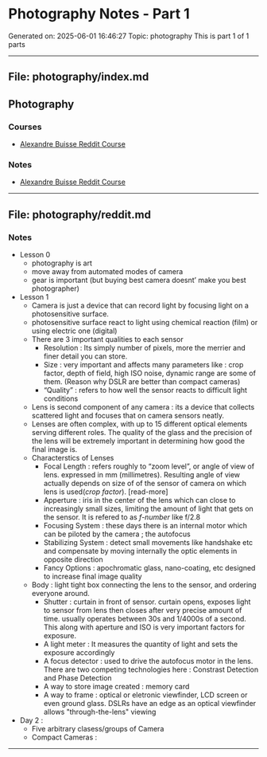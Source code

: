 # Photography Notes - Part 1
Generated on: 2025-06-01 16:46:27
Topic: photography
This is part 1 of 1 parts

---

## File: photography/index.md

## Photography

### Courses

- [Alexandre Buisse Reddit Course](https://www.reddit.com/r/photoclass/comments/d29p6/it_begins_here_content_outline_schedule_and_scope/)





### Notes

- [Alexandre Buisse Reddit Course](reddit.md)

---

## File: photography/reddit.md

### Notes

- Lesson 0
  - photography is art
  - move away from automated modes of camera
  - gear is important (but buying best camera doesnt’ make you best photographer)
- Lesson 1
  - Camera is just a device that can record light by focusing light on a photosensitive surface.
  - photosensitive surface react to light using chemical reaction (film) or using electric one (digital)
  - There are 3 important qualities to each sensor
    - Resolution : Its simply number of pixels, more the merrier and finer detail you can store.
    - Size : very important and affects many parameters like : crop factor, depth of field, high ISO noise, dynamic range are some of them. (Reason why DSLR are better than compact cameras)
    - “Quality” : refers to how well the sensor reacts to difficult light conditions
  - Lens is second component of any camera : its a device that collects scattered light and focuses that on camera sensors neatly.
  - Lenses are often complex, with up to 15 different optical elements  serving different roles. The quality of the glass and the precision of  the lens will be extremely important in determining how good the final  image is.  
  - Characterstics of Lenses
    - Focal Length : refers roughly to “zoom level”, or angle of view of lens. expressed in mm (millimetres). Resulting angle of view actually depends on size of of the sensor of camera on which lens is used(*crop factor*). [read-more]
    - Apperture : iris in the center of the lens which can close to increasingly small sizes, limiting the amount of light that gets on the sensor. It is refered to as *f-number* like f/2.8
    - Focusing System : these days there is an internal motor which can be piloted by the camera ; the autofocus
    - Stabilizing System : detect small movements like handshake etc and compensate by moving internally the optic elements in opposite direction
    - Fancy Options : apochromatic glass, nano-coating, etc designed to increase final image quality
  - Body : light tight box connecting the lens to the sensor, and ordering everyone around.
    - Shutter : curtain in front of sensor. curtain opens, exposes light to sensor from lens then closes after very precise amount of time. usually operates between 30s and 1/4000s of a second. This along with aperture and ISO is very important factors for exposure.
    - A light meter : It measures the quantity of light and sets the exposure accordingly
    - A focus detector : used to drive the autofocus motor in the lens. There are two competing technologies here : Constrast Detection and Phase Detection
    - A way to store image created : memory card
    - A way to frame : optical or eletronic viewfinder, LCD screen or even ground glass. DSLRs have an edge as an optical viewfinder allows "through-the-lens" viewing
- Day 2 :
  - Five arbitrary clasess/groups of Camera
  - Compact Cameras : 

---

